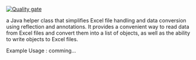[![Quality gate](https://sonarcloud.io/api/project_badges/quality_gate?project=adnanebk_excel-pojo-converter)](https://sonarcloud.io/summary/new_code?id=adnanebk_excel-pojo-converter)

a Java helper class that simplifies Excel file handling and data conversion using reflection and annotations. It provides a convenient way to read data from Excel files and convert them into a list of objects, as well as the ability to write objects to Excel files.

Example Usage : comming...
